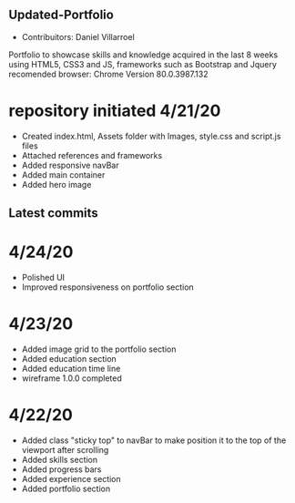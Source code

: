 ## Updated-Portfolio

- Contribuitors: Daniel Villarroel

Portfolio to showcase skills and knowledge acquired in the last 8 weeks
using HTML5, CSS3 and JS, frameworks such as Bootstrap and Jquery
recomended browser: Chrome Version 80.0.3987.132

# repository initiated 4/21/20

- Created index.html, Assets folder with Images, style.css and script.js files
- Attached references and frameworks
- Added responsive navBar
- Added main container
- Added hero image

## Latest commits

# 4/24/20

- Polished UI
- Improved responsiveness on portfolio section

# 4/23/20

- Added image grid to the portfolio section
- Added education section
- Added education time line
- wireframe 1.0.0 completed

# 4/22/20

- Added class "sticky top" to navBar to make position it to the top of the viewport after scrolling
- Added skills section
- Added progress bars
- Added experience section
- Added portfolio section
